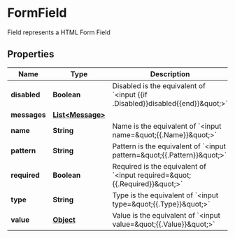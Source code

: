 

# FormField

Field represents a HTML Form Field
## Properties

Name | Type | Description | Notes
------------ | ------------- | ------------- | -------------
**disabled** | **Boolean** | Disabled is the equivalent of &#x60;&lt;input {{if .Disabled}}disabled{{end}}\&quot;&gt;&#x60; |  [optional]
**messages** | [**List&lt;Message&gt;**](Message.md) |  |  [optional]
**name** | **String** | Name is the equivalent of &#x60;&lt;input name&#x3D;\&quot;{{.Name}}\&quot;&gt;&#x60; | 
**pattern** | **String** | Pattern is the equivalent of &#x60;&lt;input pattern&#x3D;\&quot;{{.Pattern}}\&quot;&gt;&#x60; |  [optional]
**required** | **Boolean** | Required is the equivalent of &#x60;&lt;input required&#x3D;\&quot;{{.Required}}\&quot;&gt;&#x60; |  [optional]
**type** | **String** | Type is the equivalent of &#x60;&lt;input type&#x3D;\&quot;{{.Type}}\&quot;&gt;&#x60; | 
**value** | [**Object**](.md) | Value is the equivalent of &#x60;&lt;input value&#x3D;\&quot;{{.Value}}\&quot;&gt;&#x60; |  [optional]




